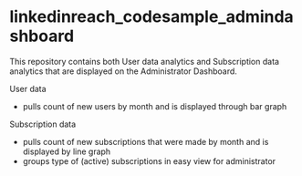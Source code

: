 # linkedinreach_codesample_admindashboard

This repository contains both User data analytics and Subscription data analytics that are displayed on the Administrator Dashboard.

User data 
  - pulls count of new users by month and is displayed through bar graph

Subscription data
  - pulls count of new subscriptions that were made by month and is displayed by line graph
  - groups type of (active) subscriptions in easy view for administrator 
